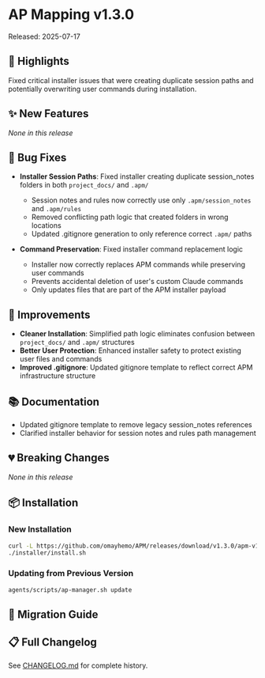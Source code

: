 # AP Mapping v1.3.0

Released: 2025-07-17

## 🎉 Highlights

Fixed critical installer issues that were creating duplicate session paths and potentially overwriting user commands during installation.

## ✨ New Features

_None in this release_

## 🐛 Bug Fixes

- **Installer Session Paths**: Fixed installer creating duplicate session_notes folders in both `project_docs/` and `.apm/`
  - Session notes and rules now correctly use only `.apm/session_notes` and `.apm/rules`
  - Removed conflicting path logic that created folders in wrong locations
  - Updated .gitignore generation to only reference correct `.apm/` paths

- **Command Preservation**: Fixed installer command replacement logic
  - Installer now correctly replaces APM commands while preserving user commands
  - Prevents accidental deletion of user's custom Claude commands
  - Only updates files that are part of the APM installer payload

## 🔧 Improvements

- **Cleaner Installation**: Simplified path logic eliminates confusion between `project_docs/` and `.apm/` structures
- **Better User Protection**: Enhanced installer safety to protect existing user files and commands
- **Improved .gitignore**: Updated gitignore template to reflect correct APM infrastructure structure

## 📚 Documentation

- Updated gitignore template to remove legacy session_notes references
- Clarified installer behavior for session notes and rules path management

## 💔 Breaking Changes

_None in this release_

## 📦 Installation

### New Installation

```bash
curl -L https://github.com/omayhemo/APM/releases/download/v1.3.0/apm-v1.3.0.tar.gz | tar -xz
./installer/install.sh
```

### Updating from Previous Version

```bash
agents/scripts/ap-manager.sh update
```

## 🔄 Migration Guide

<!-- If applicable, provide migration steps -->

## 📋 Full Changelog

See [CHANGELOG.md](https://github.com/omayhemo/APM/blob/main/CHANGELOG.md) for complete history.
